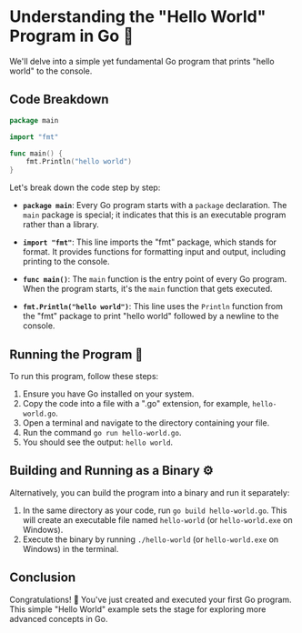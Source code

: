 # Understanding the "Hello World" Program in Go 🚀

We'll delve into a simple yet fundamental Go program that prints "hello world" to the console.

## Code Breakdown

```go
package main

import "fmt"

func main() {
    fmt.Println("hello world")
}
```

Let's break down the code step by step:

- **`package main`**: Every Go program starts with a `package` declaration. The `main` package is special; it indicates that this is an executable program rather than a library.

- **`import "fmt"`**: This line imports the "fmt" package, which stands for format. It provides functions for formatting input and output, including printing to the console.

- **`func main()`**: The `main` function is the entry point of every Go program. When the program starts, it's the `main` function that gets executed.

- **`fmt.Println("hello world")`**: This line uses the `Println` function from the "fmt" package to print "hello world" followed by a newline to the console.

## Running the Program 🏃

To run this program, follow these steps:

1. Ensure you have Go installed on your system.
2. Copy the code into a file with a ".go" extension, for example, `hello-world.go`.
3. Open a terminal and navigate to the directory containing your file.
4. Run the command `go run hello-world.go`.
5. You should see the output: `hello world`.

## Building and Running as a Binary ⚙️

Alternatively, you can build the program into a binary and run it separately:

1. In the same directory as your code, run `go build hello-world.go`. This will create an executable file named `hello-world` (or `hello-world.exe` on Windows).
2. Execute the binary by running `./hello-world` (or `hello-world.exe` on Windows) in the terminal.

## Conclusion 

Congratulations! 🎉 You've just created and executed your first Go program. This simple "Hello World" example sets the stage for exploring more advanced concepts in Go.